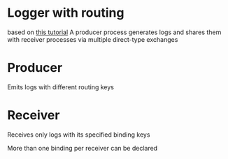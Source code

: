 # Logger with routing
based on [this tutorial](https://www.rabbitmq.com/tutorials/tutorial-four-java.html)
A producer process generates logs and shares them with receiver processes via multiple direct-type exchanges

# Producer
Emits logs with different routing keys

# Receiver
Receives only logs with its specified binding keys

More than one binding per receiver can be declared